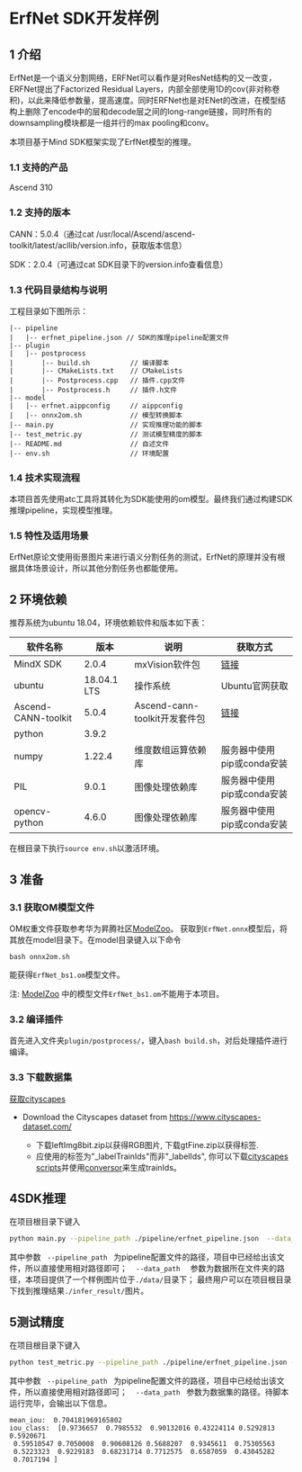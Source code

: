# ErfNet SDK开发样例

## 1 介绍

ErfNet是一个语义分割网络，ERFNet可以看作是对ResNet结构的又一改变，ERFNet提出了Factorized Residual Layers，内部全部使用1D的cov(非对称卷积)，以此来降低参数量，提高速度。同时ERFNet也是对ENet的改进，在模型结构上删除了encode中的层和decode层之间的long-range链接，同时所有的downsampling模块都是一组并行的max pooling和conv。

本项目基于Mind SDK框架实现了ErfNet模型的推理。

### 1.1 支持的产品

Ascend 310

### 1.2 支持的版本

CANN：5.0.4（通过cat /usr/local/Ascend/ascend-toolkit/latest/acllib/version.info，获取版本信息）

SDK：2.0.4（可通过cat SDK目录下的version.info查看信息）

### 1.3 代码目录结构与说明

工程目录如下图所示：

```
|-- pipeline
|   |-- erfnet_pipeline.json // SDK的推理pipeline配置文件
|-- plugin
|   |-- postprocess
|       |-- build.sh          // 编译脚本
|       |-- CMakeLists.txt    // CMakeLists
|       |-- Postprocess.cpp   // 插件.cpp文件
|       |-- Postprocess.h     // 插件.h文件
|-- model
|   |-- erfnet.aippconfig     // aippconfig
|   |-- onnx2om.sh            // 模型转换脚本
|-- main.py                   // 实现推理功能的脚本
|-- test_metric.py            // 测试模型精度的脚本
|-- README.md                 // 自述文件
|-- env.sh                    // 环境配置
```

### 1.4 技术实现流程

本项目首先使用atc工具将其转化为SDK能使用的om模型。最终我们通过构建SDK推理pipeline，实现模型推理。

### 1.5 特性及适用场景

ErfNet原论文使用街景图片来进行语义分割任务的测试，ErfNet的原理并没有根据具体场景设计，所以其他分割任务也都能使用。

## 2 环境依赖

推荐系统为ubuntu 18.04，环境依赖软件和版本如下表：

| 软件名称            | 版本        | 说明                          | 获取方式                                                     |
| ------------------- | ----------- | ----------------------------- | ------------------------------------------------------------ |
| MindX SDK           | 2.0.4       | mxVision软件包                | [链接](https://gitee.com/link?target=https%3A%2F%2Fwww.hiascend.com%2Fsoftware%2FMindx-sdk) |
| ubuntu              | 18.04.1 LTS | 操作系统                      | Ubuntu官网获取                                               |
| Ascend-CANN-toolkit | 5.0.4       | Ascend-cann-toolkit开发套件包 | [链接](https://gitee.com/link?target=https%3A%2F%2Fwww.hiascend.com%2Fsoftware%2Fcann%2Fcommercial) |
| python              | 3.9.2       |                               |                                                              |
| numpy               | 1.22.4      | 维度数组运算依赖库            | 服务器中使用pip或conda安装                                   |
| PIL       | 9.0.1       | 图像处理依赖库                | 服务器中使用pip或conda安装                                   |
| opencv-python       | 4.6.0       | 图像处理依赖库                | 服务器中使用pip或conda安装                                   |

在根目录下执行```source env.sh```以激活环境。

## 3 准备

### 3.1 获取OM模型文件

OM权重文件获取参考华为昇腾社区[ModelZoo](https://www.hiascend.com/zh/software/modelzoo/models/detail/1/a552b9d78220425f9a59f0ffdb083dfa)。
获取到```ErfNet.onnx```模型后，将其放在model目录下。在model目录键入以下命令

```
bash onnx2om.sh
```

能获得```ErfNet_bs1.om```模型文件。

注: [ModelZoo](https://www.hiascend.com/zh/software/modelzoo/models/detail/1/a552b9d78220425f9a59f0ffdb083dfa)
中的模型文件```ErfNet_bs1.om```不能用于本项目。

### 3.2 编译插件

首先进入文件夹```plugin/postprocess/```，键入```bash build.sh```，对后处理插件进行编译。

### 3.3 下载数据集

[获取cityscapes](https://www.cityscapes-dataset.com/)
* Download the Cityscapes dataset from https://www.cityscapes-dataset.com/

  + 下载leftImg8bit.zip以获得RGB图片, 下载gtFine.zip以获得标签.
  + 应使用的标签为"_labelTrainIds"而非"_labelIds", 你可以下载[cityscapes scripts](https://github.com/mcordts/cityscapesScripts)并使用[conversor](https://github.com/mcordts/cityscapesScripts/blob/master/cityscapesscripts/preparation/createTrainIdLabelImgs.py)来生成trainIds。

## 4SDK推理

在项目根目录下键入

```bash
python main.py --pipeline_path ./pipeline/erfnet_pipeline.json  --data_path ./data/
```

其中参数` ` ` --pipeline_path ` ` `为pipeline配置文件的路径，项目中已经给出该文件，所以直接使用相对路径即可；
` ` ` --data_path ` `  `参数为数据所在文件夹的路径，本项目提供了一个样例图片位于```./data/```目录下；
最终用户可以在项目根目录下找到推理结果```./infer_result/```图片。

## 5测试精度


在项目根目录下键入

```bash
python test_metric.py --pipeline_path ./pipeline/erfnet_pipeline.json --data_path /path/to/cityscapes/
```

其中参数` ` ` --pipeline_path ` ` `为pipeline配置文件的路径，项目中已经给出该文件，所以直接使用相对路径即可；
` ` ` --data_path ` ` `参数为数据集的路径。待脚本运行完毕，会输出以下信息。

```
mean_iou:  0.704181969165802
iou_class:  [0.9736657  0.7985532  0.90132016 0.43224114 0.5292813  0.5920671
 0.59510547 0.7050008  0.90608126 0.5688207  0.9345611  0.75305563
 0.5223323  0.9229183  0.68231714 0.7712575  0.6587059  0.43045282
 0.7017194 ]
```

